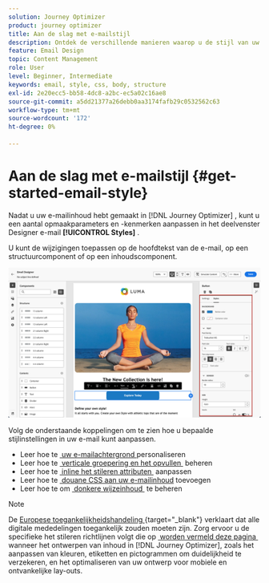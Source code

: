 ```yaml
---
solution: Journey Optimizer
product: journey optimizer
title: Aan de slag met e-mailstijl
description: Ontdek de verschillende manieren waarop u de stijl van uw e-mailinhoud kunt aanpassen
feature: Email Design
topic: Content Management
role: User
level: Beginner, Intermediate
keywords: email, style, css, body, structure
exl-id: 2e20ecc5-bb58-4dc8-a2bc-ec5a02c16ae8
source-git-commit: a5dd21377a26debb0aa3174fafb29c0532562c63
workflow-type: tm+mt
source-wordcount: '172'
ht-degree: 0%

---
```


# Aan de slag met e-mailstijl {#get-started-email-style}

Nadat u uw e-mailinhoud hebt gemaakt in [!DNL Journey Optimizer] , kunt u een aantal opmaakparameters en -kenmerken aanpassen in het deelvenster Designer e-mail **[!UICONTROL Styles]** .

U kunt de wijzigingen toepassen op de hoofdtekst van de e-mail, op een structuurcomponent of op een inhoudscomponent.

![](assets/email_designer_content_components_styles.png)

Volg de onderstaande koppelingen om te zien hoe u bepaalde stijlinstellingen in uw e-mail kunt aanpassen.

* Leer hoe te [&#x200B; uw e-mailachtergrond &#x200B;](backgrounds.md) personaliseren
* Leer hoe te [&#x200B; verticale groepering en het opvullen &#x200B;](alignment-and-padding.md) beheren
* Leer hoe te [&#x200B; inline het stileren attributen &#x200B;](inline-styling.md) aanpassen
* Leer hoe te [&#x200B; douane CSS aan uw e-mailinhoud &#x200B;](custom-css.md) toevoegen
* Leer hoe te om [&#x200B; donkere wijzeinhoud &#x200B;](dark-mode.md) te beheren

>[!NOTE]
>
>De [&#x200B; Europese toegankelijkheidshandeling &#x200B;](https://eur-lex.europa.eu/legal-content/EN/TXT/?uri=CELEX%3A32019L0882){target="_blank"} verklaart dat alle digitale mededelingen toegankelijk zouden moeten zijn. Zorg ervoor u de specifieke het stileren richtlijnen volgt die op [&#x200B; worden vermeld deze pagina &#x200B;](../email/accessible-content.md) wanneer het ontwerpen van inhoud in [!DNL Journey Optimizer], zoals het aanpassen van kleuren, etiketten en pictogrammen om duidelijkheid te verzekeren, en het optimaliseren van uw ontwerp voor mobiele en ontvankelijke lay-outs.